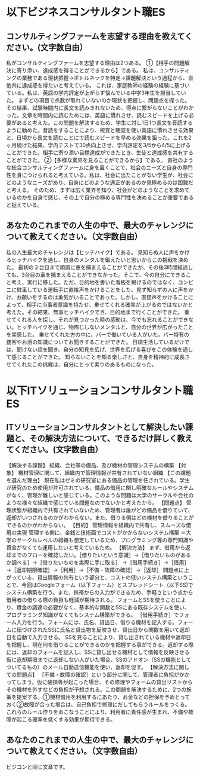 # 以下ビジネスコンサルタント職ES

## コンサルティングファームを志望する理由を教えてください。(文字数自由）
私がコンサルティングファームを志望する理由は2つある。
①【相手の問題解決に寄り添い、達成感を得ることができるから】である。
私は、コンサルティングの業務である現状把握→ボトルネックを特定→課題解決という過程から、自他共に達成感を得たいと考えている。
これは、家庭教師の経験の経験に基づいている。私は、英語の学内評定が上がらず悩んでいる中学3年生を担当していた。
まずどの項目で点数が取れていないのか現状を把握し、問題点を探った。その結果、試験時間内に長文を読みきれないため、得点に繋がらないことがわかった。文章を時間内に読むためには、英語に慣れさせ、読むスピードを上げる必要があると考えた。この問題を解決するため、学生に対し1日1つ長文を音読するように勧めた。音読をすることにより、視覚と聴覚を使い英語に慣れさせる効果と、日頃から長文を読むことにで読むスピードを早める効果を狙った。これを2ヶ月続けた結果、学内テストで30点向上させ、学内評定を3/5から4/5に上げることができた。相手に寄り添い目標達成ができたとき、生徒と達成感を共有することができた。
②【多様な業界を見ることができるから】である。
貴社のような総合コンサルティングファームに身を置くことで、社会のニーズと自身の専門性を身につけられると考えている。私は、社会に出たことがない学生が、社会にどのようなニーズがあり、自身にどのような適正があるのか見極めるのは困難だと考える。
そのため、まずは広く業界を知り、社会がどのようなことを求めているのかを自身で感じ、その上で自分の極める専門性を決めることが重要であると捉えている。

## あなたのこれまでの人生の中で、最大のチャレンジについて教えてください。（文字数自由）
私の人生最大のチャレンジは【ヒッチハイク】である。
見知らぬ人に声をかけるヒッチハイクを通し、自身のメンタルを鍛えたいと思いからこの挑戦を決めた。
最初の２台目まで順調に車を捕まえることができたが、その後3時間経過しても、3台目の車を捕まえることができなかった。そこで、今の自分にできること考え、実行に移した。ただ、目的地を書いた看板を掲げるのではなく、コンビニに駐車している運転手に直接声をかけることをした。見ず知らずの人に声をかけ、お願いをするのは勇気がいることであった。しかし、直接声をかけることによって、相手に当事者意識を持たせ、乗せてくれる確率が上がるのではないかと考えた。その結果、無事ヒッチハイクでき、目的地まで行くことができた。
乗せてくれる人を探し、それが見つかった時の感動は、今でも忘れることができない。ヒッチハイクを通じ、物怖じしないメンタルと、自分の世界が広がったことを実感した。
乗せてくれた方の中に、バーで働いている人がいた。バー特有の接客やお酒の知識についてお聞きすることができた。
日頃生活しているだけでは、聞けない話を聞き、自分の知見を広げ、世界を広げる喜びをこの体験を通して感じることができた。
知らないことを知る楽しさと、自身を精神的に成長させてくれたこの挑戦は、自分にとって実りのあるものになった。


# 以下ITソリューションコンサルタント職ES

## ITソリューションコンサルタントとして解決したい課題と、その解決方法について、できるだけ詳しく教えてください。(文字数自由）
【解決する課題】
組織、会社等の備品、及び機材の管理システムの構築
【対象】
機材管理に関して、組織内で管理情報が共有されていない組織
【この課題を選んだ理由】
現在私はゼミの研究室にある備品の管理を任されている。学生が研究のため使用が許可されている、備品の借用に関し明確なルールやシステムがなく、管理が難しいと感じている。このような問題は大学のサークルや会社のような様々な組織で感じている問題なのでないかと考えたから。
【問題点】
管理状態が組織内で共有されていないため、管理者は誰がどの備品を借りていて、返却がいつされるのかがわからない。また、借りる側はどの機材を借りることができるのかがわからない。
【目的】
管理情報を組織内で共有し、スムーズな借用の実現
管理する側に、金銭と技術面でコストがかからないシステム構築
  ＝大学のサークルレベルの組織も想定しているため、プログラミング等の専門知識や資金がなくても運用したいと考えているため。
【解決方法】
まず、借用から返却までのフローを確認したい。［借りたいという意識］→［借りたいものがあるか調べる］→［借りたいものを実際に手に取る］
→［借用手続き］→［借用］→［返却期限確認］→［利用］→［不備・故障の確認］→［返却］
問題点に上がっている、貸出情報の共有という部分と、コストの低いシステム構築ということで、今回はGoogleフォーム（以下フォーム）とスプレッドシート（以下SS)でシステム構築を行う。また、携帯からの入力ができるため、手軽さという点から借用者の借りる際の負担も軽減が期待される。
フォームとSSを使うことにより、資金の調達の必要がなく、基本的な関数とSSにある既存システムを使い、プログラミング知識がなくてもシステム構築ができる。
［借用手続き］でフォーム入力を行う。フォームには、氏名、貸出日、借りる機材を記入する。フォームに紐づけされたSSに氏名と貸出物を反映させ、貸出日から関数を用いて返却日を自動で入力させる。
SSを見ることにより、貸し出されている機材や返却日を把握し、現在何を借りることができるのかを把握する事ができる。返却する際には、返却のフォームを記入し、SSに貸し出せる機材として情報を反映させる仮に返却期限までに返却しない人がいた場合、SSのアドオン（SSの機能としてついてるもの）のメール自動送信機能を使い、返却を促す。
【解決方法に関しての問題点】
［不備・故障の確認］という部分に関して、管理者に負担がかかってしまう。仮に破損等が起こった場合、その修理やフォームの貸出リストからその機材を外すなどの負担が予想される。この問題を解決するために、2つの施策を提案する。①機材借用を利用するにあたり、お金などの担保を予めとっておく②故障が合った場合は、自己負担で修理にだしてもらうルールをつくる。
これらのルール作りをおこなうことにより、利用者に責任感が生まれ、不備や故障が起こる確率を低くする効果が期待できる。

## あなたのこれまでの人生の中で、最大のチャレンジについて教えてください。（文字数自由）
ビジコンと同じ文章です。
